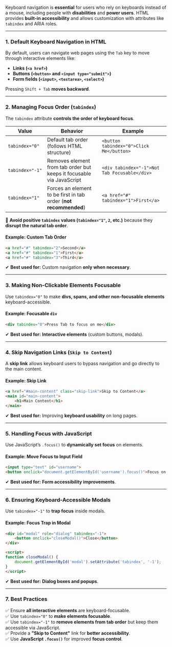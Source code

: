 Keyboard navigation is **essential** for users who rely on keyboards instead of a mouse, including people with **disabilities** and **power users**. HTML provides **built-in accessibility** and allows customization with attributes like `tabindex` and ARIA roles.

---

### **1. Default Keyboard Navigation in HTML**
By default, users can navigate web pages using the `Tab` key to move through interactive elements like:
- **Links (`<a href>`)**  
- **Buttons (`<button>` and `<input type="submit">`)**  
- **Form fields (`<input>`, `<textarea>`, `<select>`)**  

Pressing `Shift + Tab` **moves backward**.

---

### **2. Managing Focus Order (`tabindex`)**
The `tabindex` attribute **controls the order of keyboard focus**.

| Value | Behavior | Example |
|--------|------------|---------|
| `tabindex="0"` | Default tab order (follows HTML structure) | `<button tabindex="0">Click Me</button>` |
| `tabindex="-1"` | Removes element from tab order but keeps it focusable via JavaScript | `<div tabindex="-1">Not Tab Focusable</div>` |
| `tabindex="1"` | Forces an element to be first in tab order (**not recommended**) | `<a href="#" tabindex="1">First</a>` |

🚨 **Avoid positive `tabindex` values (`tabindex="1"`, `2`, etc.)** because they **disrupt the natural tab order**.

#### **Example: Custom Tab Order**
```html
<a href="#" tabindex="2">Second</a>
<a href="#" tabindex="1">First</a>
<a href="#" tabindex="3">Third</a>
```
✔ **Best used for:** Custom navigation **only when necessary**.

---

### **3. Making Non-Clickable Elements Focusable**
Use `tabindex="0"` to make **divs, spans, and other non-focusable elements** keyboard-accessible.

#### **Example: Focusable `div`**
```html
<div tabindex="0">Press Tab to focus on me</div>
```
✔ **Best used for:** **Interactive elements** (custom buttons, modals).

---

### **4. Skip Navigation Links (`Skip to Content`)**
A **skip link** allows keyboard users to bypass navigation and go directly to the main content.

#### **Example: Skip Link**
```html
<a href="#main-content" class="skip-link">Skip to Content</a>
<main id="main-content">
    <h1>Main Content</h1>
</main>
```
✔ **Best used for:** Improving **keyboard usability** on long pages.

---

### **5. Handling Focus with JavaScript**
Use JavaScript’s `.focus()` to **dynamically set focus** on elements.

#### **Example: Move Focus to Input Field**
```html
<input type="text" id="username">
<button onclick="document.getElementById('username').focus()">Focus on Input</button>
```
✔ **Best used for:** **Form accessibility improvements**.

---

### **6. Ensuring Keyboard-Accessible Modals**
Use `tabindex="-1"` to **trap focus** inside modals.

#### **Example: Focus Trap in Modal**
```html
<div id="modal" role="dialog" tabindex="-1">
    <button onclick="closeModal()">Close</button>
</div>

<script>
function closeModal() {
    document.getElementById('modal').setAttribute('tabindex', '-1');
}
</script>
```
✔ **Best used for:** **Dialog boxes and popups**.

---

### **7. Best Practices**
✅ Ensure **all interactive elements** are keyboard-focusable.  
✅ Use `tabindex="0"` to **make elements focusable**.  
✅ Use `tabindex="-1"` to **remove elements from tab order** but keep them accessible via JavaScript.  
✅ Provide a **"Skip to Content"** link for **better accessibility**.  
✅ Use **JavaScript `.focus()`** for improved **focus control**.  